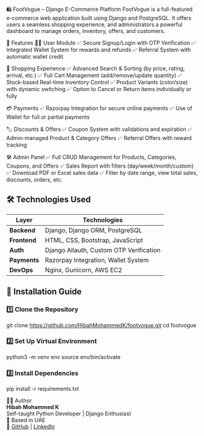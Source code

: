 🛍️ FootVogue – Django E-Commerce Platform
FootVogue is a full-featured e-commerce web application built using Django and PostgreSQL. It offers users a seamless shopping experience, and administrators a powerful dashboard to manage orders, inventory, offers, and customers.

🚀 Features
🧑‍💼 User Module
✅ Secure Signup/Login with OTP Verification
✅ Integrated Wallet System for rewards and refunds
✅ Referral System with automatic wallet credit

🛒 Shopping Experience
✅ Advanced Search & Sorting (by price, rating, arrival, etc.)
✅ Full Cart Management (add/remove/update quantity)
✅ Stock-based Real-time Inventory Control
✅ Product Variants (color/size) with dynamic switching
✅ Option to Cancel or Return items individually or fully

💳 Payments
✅ Razorpay Integration for secure online payments
✅ Use of Wallet for full or partial payments

🏷️ Discounts & Offers
✅ Coupon System with validations and expiration
✅ Admin-managed Product & Category Offers
✅ Referral Offers with reward tracking

🛠️ Admin Panel
✅ Full CRUD Management for Products, Categories, Coupons, and Offers
✅ Sales Report with filters (day/week/month/custom)
✅ Download PDF or Excel sales data
✅ Filter by date range, view total sales, discounts, orders, etc.



## 🛠️ Technologies Used
| Layer         | Technologies                           |
|---------------|----------------------------------------|
| **Backend**   | Django, Django ORM, PostgreSQL         |
| **Frontend**  | HTML, CSS, Bootstrap, JavaScript       |
| **Auth**      | Django Allauth, Custom OTP Verification|
| **Payments**  | Razorpay Integration, Wallet System    |
| **DevOps**    | Nginx, Gunicorn, AWS EC2               |

## 📌 Installation Guide

### 1️⃣ Clone the Repository
git clone https://github.com/HibahMohammedK/footvogue.git
cd footvogue

### 2️⃣ Set Up Virtual Environment
python3 -m venv env
source env/bin/activate

### 3️⃣ Install Dependencies
pip install -r requirements.txt

👩‍💻 Author  
**Hibah Mohammed K**  
Self-taught Python Developer | Django Enthusiast  
📍 Based in UAE  
🔗 [GitHub](https://github.com/HibahMohammedK) | [LinkedIn](https://www.linkedin.com/in/hibah-mohammed-52a845332/)
